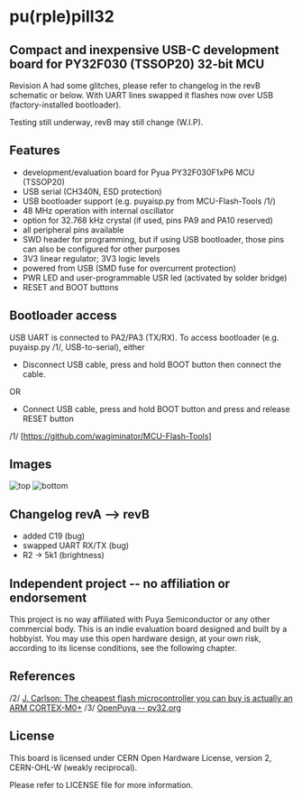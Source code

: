 # pu(rple)pill32
## Compact and inexpensive USB-C development board for PY32F030 (TSSOP20) 32-bit MCU

Revision A had some glitches, please refer to changelog in the revB schematic or below.
With UART lines swapped it flashes now over USB (factory-installed bootloader). 

Testing still underway, revB may still change (W.I.P).

## Features

* development/evaluation board for Pyua PY32F030F1xP6 MCU (TSSOP20)
* USB serial (CH340N, ESD protection)
* USB bootloader support (e.g. puyaisp.py from MCU-Flash-Tools /1/)
* 48 MHz operation with internal oscillator
* option for 32.768 kHz crystal (if used, pins PA9 and PA10 reserved)
* all peripheral pins available
* SWD header for programming, but if using USB bootloader, those pins can also be configured for other purposes
* 3V3 linear regulator; 3V3 logic levels
* powered from USB (SMD fuse for overcurrent protection)
* PWR LED and user-programmable USR led (activated by solder bridge)
* RESET and BOOT buttons

## Bootloader access

USB UART is connected to PA2/PA3 (TX/RX). To access bootloader (e.g. puyaisp.py /1/, USB-to-serial), either

* Disconnect USB cable, press and hold BOOT button then connect the cable.

OR 

* Connect USB cable, press and hold BOOT button and press and release RESET button

/1/ [https://github.com/wagiminator/MCU-Flash-Tools]

## Images

![top](https://llatva.github.io/pupill32/top.png)
![bottom](https://llatva.github.io/pupill32/bottom.png)

## Changelog revA --> revB

* added C19 (bug)
* swapped UART RX/TX (bug)
* R2 -> 5k1 (brightness)

## Independent project -- no affiliation or endorsement

This project is no way affiliated with Puya Semiconductor or any other commercial body. This is an indie evaluation board designed and built by a hobbyist. You may use this open hardware design, at your own risk, according to its license conditions, see the following chapter. 

## References

/2/ [J. Carlson: The cheapest flash microcontroller you can buy is actually an ARM CORTEX-M0+](https://jaycarlson.net/2023/02/04/the-cheapest-flash-microcontroller-you-can-buy-is-actually-an-arm-cortex-m0/)
/3/ [OpenPuya -- py32.org](https://py32.org/en/)

## License

This board is licensed under CERN Open Hardware License, version 2, CERN-OHL-W (weakly reciprocal). 

Please refer to LICENSE file for more information.
